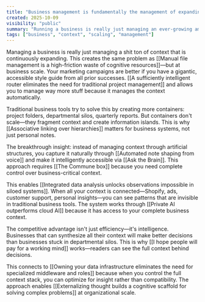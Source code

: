```yaml
---
title: "Business management is fundamentally the management of expanding context"
created: 2025-10-09
visibility: "public"
summary: "Running a business is really just managing an ever-growing amount of context that needs to remain accessible"
tags: ["business", "context", "scaling", "management"]
---
```


Managing a business is really just managing a shit ton of context that is continuously expanding. This creates the same problem as [[Manual file management is a high-friction waste of cognitive resources]]—but at business scale. Your marketing campaigns are better if you have a gigantic, accessible style guide from all prior successes. [[A sufficiently intelligent router eliminates the need for traditional project management]] and allows you to manage way more stuff because it manages the context automatically.

Traditional business tools try to solve this by creating more containers: project folders, departmental silos, quarterly reports. But containers don't scale—they fragment context and create information islands. This is why [[Associative linking over hierarchies]] matters for business systems, not just personal notes.

The breakthrough insight: instead of managing context through artificial structures, you capture it naturally through [[Automated note shaping from voice]] and make it intelligently accessible via [[Ask the Brain]]. This approach requires [[The Commune box]] because you need complete control over business-critical context.

This enables [[Integrated data analysis unlocks observations impossible in siloed systems]]. When all your context is connected—Shopify, ads, customer support, personal insights—you can see patterns that are invisible in traditional business tools. The system works through [[Private AI outperforms cloud AI]] because it has access to your complete business context.

The competitive advantage isn't just efficiency—it's intelligence. Businesses that can synthesize all their context will make better decisions than businesses stuck in departmental silos. This is why [[I hope people will pay for a working mind]] works—readers can see the full context behind decisions.

This connects to [[Owning your data infrastructure eliminates the need for specialized middleware and roles]] because when you control the full context stack, you can optimize for insight rather than compatibility. The approach enables [[Externalizing thought builds a cognitive scaffold for solving complex problems]] at organizational scale.
